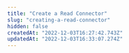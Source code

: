 ```yaml
---
title: "Create a Read Connector"
slug: "creating-a-read-connector"
hidden: false
createdAt: "2022-12-03T16:27:42.743Z"
updatedAt: "2022-12-03T16:33:07.274Z"
---
```


